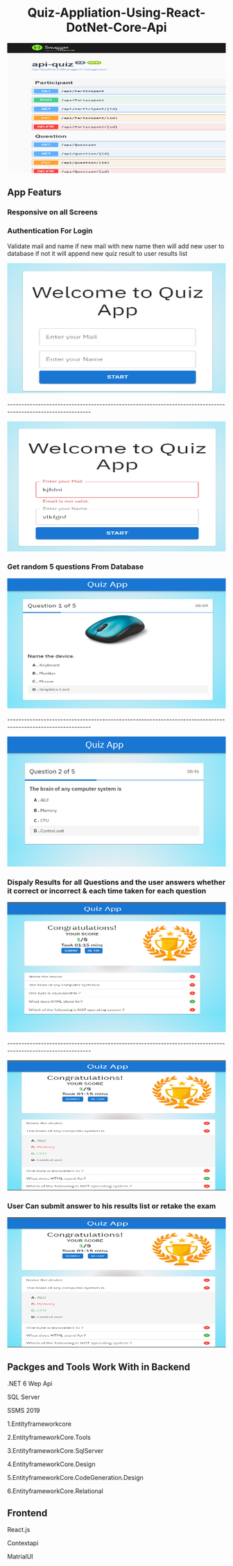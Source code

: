 <h1 align="center">Quiz-Appliation-Using-React-DotNet-Core-Api</h1>
<img src="./1.png" width=600px Height=300px></img>
<h2> App Featurs </h2>
<h3> Responsive on all Screens </h3>
<h3>Authentication For Login </h3>
<p> Validate mail and name if new mail with new name then will add new user to database if not it will append new quiz result to user results list </p>
<p>
<img  src="./0.png" width=600px Height=300px></img>
<p> ------------------------------------------------------------------------------------------------------------</p>
<img  src="./0.0.png" width=600px Height=300px></img>
<h3  > Get random 5 questions From Database </h3>
<img  src="./2.png" width=600px Height=300px></img>
<p> ------------------------------------------------------------------------------------------------------------</p>
<img src="./2png.png" width=600px Height=300px></img>
<h3 > Dispaly Results for all Questions and the user answers whether it correct or incorrect & each time taken for each question</h3>
<img src="./3.png" width=600px Height=300px></img>
<p> ------------------------------------------------------------------------------------------------------------</p>
<img src="./4.png" width=600px Height=300px></img>
<h3 > User Can submit answer to his results list or retake the exam </h3>
<img  src="./4.png" width=600px Height=300px></img>
<h2 > Packges and Tools Work With in Backend</h2>
<p> .NET 6 Wep Api
<p> SQL Server 
<p>SSMS 2019
<p> 1.Entityframeworkcore
<p> 2.EntityframeworkCore.Tools
<p> 3.EntityframeworkCore.SqlServer
<p> 4.EntityframeworkCore.Design
<p> 5.EntityframeworkCore.CodeGeneration.Design
<p> 6.EntityframeworkCore.Relational
<h2 > Frontend</h2>
<p>React.js
<p>Contextapi
<p>MatrialUI
